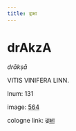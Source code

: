 ```yaml
---
title: द्राक्षा
---
```


# drAkzA

<i>drākṣā</i>  <div n="P" /><bot>VITIS VINIFERA LINN.</bot>

lnum: 131

image: [564](https://www.sanskrit-lexicon.uni-koeln.de/scans/csl-apidev/servepdf.php?dict=snp&page=564)

cologne link: [द्राक्षा](https://sanskrit-lexicon.uni-koeln.de/scans/csl-apidev/getword.php?dict=snp&key=द्राक्षा)

